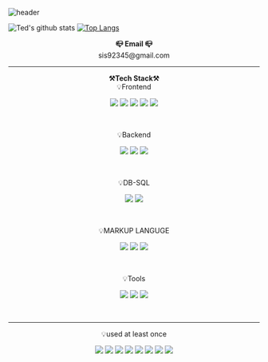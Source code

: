 ![header](https://capsule-render.vercel.app/api?type=waving&color=auto&height=400&section=header&text=Welcome%20To%20BH's%20Github&fontSize=70&animation=fadeIn&fontAlignY=38&descAlignY=51&descAlign=62)

![Ted's github stats](https://github-readme-stats.vercel.app/api?username=sis92345&show_icons=true)
[![Top Langs](https://github-readme-stats.vercel.app/api/top-langs/?username=sis92345&hide_progress=true)](https://github.com/anuraghazra/github-readme-stats)
<br>

<p align="center">
<Strong>📪 Email 📪</Strong><br>sis92345@gmail.com<br>
</p>

-------
<p align="center">
    <Strong>⚒️Tech Stack⚒️</Strong><br>
    💡Frontend
</p>

<p align="center" display="inline-block">
    <img src="https://img.shields.io/badge/javascript-F7DF1E?style=for-the-badge&logo=javascript&logoColor=black">
    <img src="https://img.shields.io/badge/TypeScript-3178C6?style=for-the-badge&logo=TypeScript&logoColor=white">
    <img src="https://img.shields.io/badge/Vue-4FC08D?style=for-the-badge&logo=Vue.js&logoColor=white">
    <img src="https://img.shields.io/badge/Nuxt-00DC82?style=for-the-badge&logo=nuxt.js&logoColor=white">
    <img src="https://img.shields.io/badge/Vite-646CFF?style=for-the-badge&logo=Vite&logoColor=white">

</p><br>

<p align="center">
    💡Backend
</p>

<p align="center" display="inline-block">
    <img src="https://img.shields.io/badge/JAVA-007396?style=for-the-badge&logo=java&logoColor=white">
    <img src="https://img.shields.io/badge/Spring-6DB33F?style=for-the-badge&logo=Spring&logoColor=white">
    <img src="https://img.shields.io/badge/Spring%20Boot-6DB33F?style=for-the-badge&logo=SpringBoot&logoColor=white">
</p><br>

<p align="center">
    💡DB-SQL
</p>

<p align="center" display="inline-block">
    <img src="https://img.shields.io/badge/mysql-4479A1?style=for-the-badge&logo=mysql&logoColor=white">
    <img src="https://img.shields.io/badge/oracle-F80000?style=for-the-badge&logo=Oracle&logoColor=white">

</p><br>

<p align="center">
    💡MARKUP LANGUGE
</p>

<p align="center" display="inline-block"> 
    <img src="https://img.shields.io/badge/css-1572B6?style=for-the-badge&logo=css3&logoColor=white">
    <img src="https://img.shields.io/badge/html-E34F26?style=for-the-badge&logo=html5&logoColor=white">
    <img src="https://img.shields.io/badge/jQuery-0769AD?style=for-the-badge&logo=jQuery&logoColor=white">
</p><br>

<p align="center">
    💡Tools
</p>

<p align="center" display="inline-block"> 

  <img src="https://img.shields.io/badge/Git-F05032?style=for-the-badge&logo=Git&logoColor=white">
  <img src="https://img.shields.io/badge/Github-181717?style=for-the-badge&logo=Github&logoColor=white">
  <img src="https://img.shields.io/badge/Intellij-000000?style=for-the-badge&logo=IntellijIDEA&logoColor=white">
</p><br>

---------
<p align="center">
    💡used at least once
</p>

<p align="center" display="inline-block">
  <img src="https://img.shields.io/badge/AWS-232F3E?style=for-the-badge&logo=Amazon AWS&logoColor=white">
  <img src="https://img.shields.io/badge/Linux-FCC624?style=for-the-badge&logo=Linux&logoColor=white">  
  <img src="https://img.shields.io/badge/C++-00599C?style=for-the-badge&logo=C++&logoColor=white">  
  <img src="https://img.shields.io/badge/Docker-2496ED?style=for-the-badge&logo=Docker&logoColor=white">
  <img src="https://img.shields.io/badge/Tomcat-F8DC75?style=for-the-badge&logo=Apache Tomcat&logoColor=white">
  <img src="https://img.shields.io/badge/Jenkins-D24939?style=for-the-badge&logo=Jenkins&logoColor=white">
  <img src="https://img.shields.io/badge/Nginx-009639?style=for-the-badge&logo=Nginx&logoColor=white">
  <img src="https://img.shields.io/badge/Redis-DC382D?style=for-the-badge&logo=Redis&logoColor=white"> 


</p>



